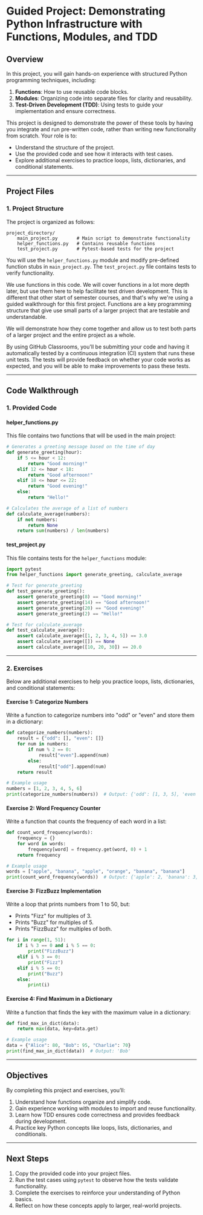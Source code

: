 # Guided Project: Demonstrating Python Infrastructure with Functions, Modules, and TDD

## **Overview**
In this project, you will gain hands-on experience with structured Python programming techniques, including:
1. **Functions**: How to use reusable code blocks.
2. **Modules**: Organizing code into separate files for clarity and reusability.
3. **Test-Driven Development (TDD)**: Using tests to guide your implementation and ensure correctness.

This project is designed to demonstrate the power of these tools by having you integrate and run pre-written code, rather than writing new functionality from scratch. Your role is to:
- Understand the structure of the project.
- Use the provided code and see how it interacts with test cases.
- Explore additional exercises to practice loops, lists, dictionaries, and conditional statements.

---

## **Project Files**
### **1. Project Structure**
The project is organized as follows:

```plaintext
project_directory/
    main_project.py       # Main script to demonstrate functionality
    helper_functions.py   # Contains reusable functions
    test_project.py       # Pytest-based tests for the project
```

You will use the `helper_functions.py` module and modify pre-defined function stubs in `main_project.py`. The `test_project.py` file contains tests to verify functionality.

We use functions in this code.  We will cover functions in a lot more depth later, but use them here to help facilitate test driven development.  This is different that other start of semester courses, and that's why we're using a guided walkthrough for this first project.  Functions are a key programming structure that give use small parts of a larger project that are testable and understandable.   

We will demonstrate how they come together and allow us to test both parts of a larger project and the entire project as a whole.


By using GitHub Classrooms, you'll be submitting your code and having it automatically tested by a continuous integration (CI) system that runs these unit tests. The tests will provide feedback on whether your code works as expected, and you will be able to make improvements to pass these tests.


---

## **Code Walkthrough**

### **1. Provided Code**
#### **helper_functions.py**

This file contains two functions that will be used in the main project:

```python
# Generates a greeting message based on the time of day
def generate_greeting(hour):
    if 5 <= hour < 12:
        return "Good morning!"
    elif 12 <= hour < 18:
        return "Good afternoon!"
    elif 18 <= hour <= 22:
        return "Good evening!"
    else:
        return "Hello!"

# Calculates the average of a list of numbers
def calculate_average(numbers):
    if not numbers:
        return None
    return sum(numbers) / len(numbers)
```

#### **test_project.py**

This file contains tests for the `helper_functions` module:

```python
import pytest
from helper_functions import generate_greeting, calculate_average

# Test for generate_greeting
def test_generate_greeting():
    assert generate_greeting(8) == "Good morning!"
    assert generate_greeting(14) == "Good afternoon!"
    assert generate_greeting(20) == "Good evening!"
    assert generate_greeting(2) == "Hello!"

# Test for calculate_average
def test_calculate_average():
    assert calculate_average([1, 2, 3, 4, 5]) == 3.0
    assert calculate_average([]) == None
    assert calculate_average([10, 20, 30]) == 20.0
```

---

### **2. Exercises**

Below are additional exercises to help you practice loops, lists, dictionaries, and conditional statements:

#### **Exercise 1: Categorize Numbers**
Write a function to categorize numbers into "odd" or "even" and store them in a dictionary:

```python
def categorize_numbers(numbers):
    result = {"odd": [], "even": []}
    for num in numbers:
        if num % 2 == 0:
            result["even"].append(num)
        else:
            result["odd"].append(num)
    return result

# Example usage
numbers = [1, 2, 3, 4, 5, 6]
print(categorize_numbers(numbers))  # Output: {'odd': [1, 3, 5], 'even': [2, 4, 6]}
```

#### **Exercise 2: Word Frequency Counter**
Write a function that counts the frequency of each word in a list:

```python
def count_word_frequency(words):
    frequency = {}
    for word in words:
        frequency[word] = frequency.get(word, 0) + 1
    return frequency

# Example usage
words = ["apple", "banana", "apple", "orange", "banana", "banana"]
print(count_word_frequency(words))  # Output: {'apple': 2, 'banana': 3, 'orange': 1}
```

#### **Exercise 3: FizzBuzz Implementation**
Write a loop that prints numbers from 1 to 50, but:
- Prints "Fizz" for multiples of 3.
- Prints "Buzz" for multiples of 5.
- Prints "FizzBuzz" for multiples of both.

```python
for i in range(1, 51):
    if i % 3 == 0 and i % 5 == 0:
        print("FizzBuzz")
    elif i % 3 == 0:
        print("Fizz")
    elif i % 5 == 0:
        print("Buzz")
    else:
        print(i)
```

#### **Exercise 4: Find Maximum in a Dictionary**
Write a function that finds the key with the maximum value in a dictionary:

```python
def find_max_in_dict(data):
    return max(data, key=data.get)

# Example usage
data = {"Alice": 80, "Bob": 95, "Charlie": 70}
print(find_max_in_dict(data))  # Output: 'Bob'
```

---

## **Objectives**
By completing this project and exercises, you’ll:
1. Understand how functions organize and simplify code.
2. Gain experience working with modules to import and reuse functionality.
3. Learn how TDD ensures code correctness and provides feedback during development.
4. Practice key Python concepts like loops, lists, dictionaries, and conditionals.

---

## **Next Steps**
1. Copy the provided code into your project files.
2. Run the test cases using `pytest` to observe how the tests validate functionality.
3. Complete the exercises to reinforce your understanding of Python basics.
4. Reflect on how these concepts apply to larger, real-world projects.

